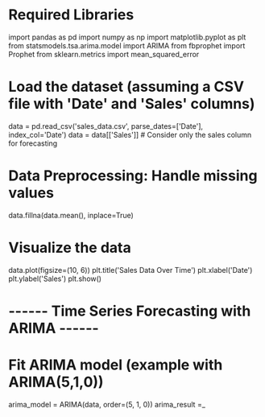 # Required Libraries
import pandas as pd
import numpy as np
import matplotlib.pyplot as plt
from statsmodels.tsa.arima.model import ARIMA
from fbprophet import Prophet
from sklearn.metrics import mean_squared_error

# Load the dataset (assuming a CSV file with 'Date' and 'Sales' columns)
data = pd.read_csv('sales_data.csv', parse_dates=['Date'], index_col='Date')
data = data[['Sales']]  # Consider only the sales column for forecasting

# Data Preprocessing: Handle missing values
data.fillna(data.mean(), inplace=True)

# Visualize the data
data.plot(figsize=(10, 6))
plt.title('Sales Data Over Time')
plt.xlabel('Date')
plt.ylabel('Sales')
plt.show()

# ------ Time Series Forecasting with ARIMA ------
# Fit ARIMA model (example with ARIMA(5,1,0))
arima_model = ARIMA(data, order=(5, 1, 0))
arima_result =_
